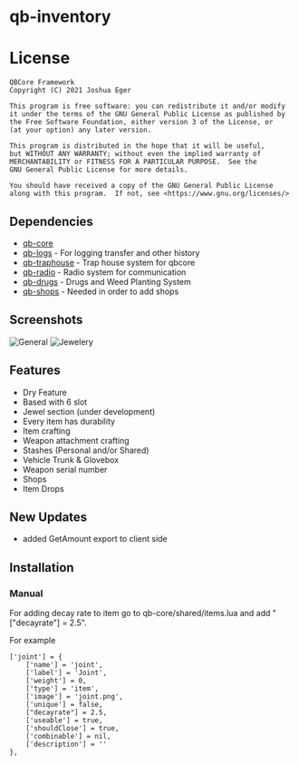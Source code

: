 # qb-inventory

# License

    QBCore Framework
    Copyright (C) 2021 Joshua Eger

    This program is free software: you can redistribute it and/or modify
    it under the terms of the GNU General Public License as published by
    the Free Software Foundation, either version 3 of the License, or
    (at your option) any later version.

    This program is distributed in the hope that it will be useful,
    but WITHOUT ANY WARRANTY; without even the implied warranty of
    MERCHANTABILITY or FITNESS FOR A PARTICULAR PURPOSE.  See the
    GNU General Public License for more details.

    You should have received a copy of the GNU General Public License
    along with this program.  If not, see <https://www.gnu.org/licenses/>

## Dependencies
- [qb-core](https://github.com/qbcore-framework/qb-core)
- [qb-logs](https://github.com/qbcore-framework/qb-logs) - For logging transfer and other history
- [qb-traphouse](https://github.com/qbcore-framework/qb-traphouse) - Trap house system for qbcore
- [qb-radio](https://github.com/qbcore-framework/qb-radio) - Radio system for communication
- [qb-drugs](https://github.com/qbcore-framework/qb-drugs) -  Drugs and Weed Planting System
- [qb-shops](https://github.com/qbcore-framework/qb-shops) - Needed in order to add shops

## Screenshots
![General](https://i.imgur.com/Vnl3EwA.png)
![Jewelery](https://i.imgur.com/1R5bGcc.png)

## Features
- Dry Feature
- Based with 6 slot
- Jewel section (under development)
- Every item has durability
- Item crafting
- Weapon attachment crafting
- Stashes (Personal and/or Shared)
- Vehicle Trunk & Glovebox
- Weapon serial number
- Shops
- Item Drops

## New Updates
- added GetAmount export to client side

## Installation
### Manual
For adding decay rate to item go to qb-core/shared/items.lua and add "["decayrate"] = 2.5".

For example

    ['joint'] = {
        ['name'] = 'joint', 			  	  		
        ['label'] = 'Joint', 					
        ['weight'] = 0, 		
        ['type'] = 'item', 		
        ['image'] = 'joint.png', 				
        ['unique'] = false,
        ["decayrate"] = 2.5,  	
        ['useable'] = true, 	
        ['shouldClose'] = true,    
        ['combinable'] = nil,   
        ['description'] = ''
    },